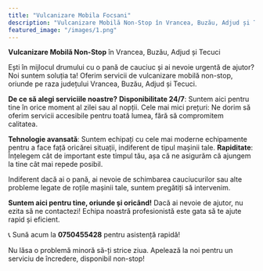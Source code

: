 ```yaml
---
title: "Vulcanizare Mobila Focsani"
description: "Vulcanizare Mobilă Non-Stop în Vrancea, Buzău, Adjud și Tecuci"
featured_image: "/images/1.png"
---
```


**Vulcanizare Mobilă Non-Stop** în Vrancea, Buzău, Adjud și Tecuci

Ești în mijlocul drumului cu o pană de cauciuc și ai nevoie urgentă de ajutor? Noi suntem soluția ta! Oferim servicii de vulcanizare mobilă non-stop, oriunde pe raza județului Vrancea, Buzău, Adjud și Tecuci.

<!--more-->

**De ce să alegi serviciile noastre?**
**Disponibilitate 24/7**: Suntem aici pentru tine în orice moment al zilei sau al nopții.
Cele mai mici prețuri: Ne dorim să oferim servicii accesibile pentru toată lumea, fără să compromitem calitatea.

**Tehnologie avansată**: Suntem echipați cu cele mai moderne echipamente pentru a face față oricărei situații, indiferent de tipul mașinii tale.
**Rapiditate**: Înțelegem cât de important este timpul tău, așa că ne asigurăm că ajungem la tine cât mai repede posibil.

Indiferent dacă ai o pană, ai nevoie de schimbarea cauciucurilor sau alte probleme legate de roțile mașinii tale, suntem pregătiți să intervenim.

**Suntem aici pentru tine, oriunde și oricând!**
Dacă ai nevoie de ajutor, nu ezita să ne contactezi! Echipa noastră profesionistă este gata să te ajute rapid și eficient.

📞 Sună acum la **0750455428** pentru asistență rapidă!

Nu lăsa o problemă minoră să-ți strice ziua. Apelează la noi pentru un serviciu de încredere, disponibil non-stop!

